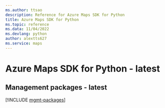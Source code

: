 ```yaml
---
ms.author: ttsao
description: Reference for Azure Maps SDK for Python
title: Azure Maps SDK for Python
ms.topic: reference
ms.data: 11/04/2022
ms.devlang: python
author: alextts627
ms.service: maps
---
```

# Azure Maps SDK for Python - latest

## Management packages - latest
[!INCLUDE [mgmt-packages](maps-mgmt-index.md)]